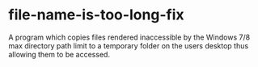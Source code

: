 # file-name-is-too-long-fix
A program which copies files rendered inaccessible by the Windows 7/8 max directory path limit to a temporary folder on the users desktop thus allowing them to be accessed.
